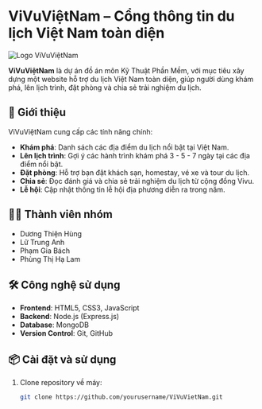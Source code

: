 # ViVuViệtNam – Cổng thông tin du lịch Việt Nam toàn diện

![Logo ViVuViệtNam](link-to-your-logo.png)

**ViVuViệtNam** là dự án đồ án môn Kỹ Thuật Phần Mềm, với mục tiêu xây dựng một website hỗ trợ du lịch Việt Nam toàn diện, giúp người dùng khám phá, lên lịch trình, đặt phòng và chia sẻ trải nghiệm du lịch.

## 🚀 Giới thiệu

ViVuViệtNam cung cấp các tính năng chính:

- **Khám phá**: Danh sách các địa điểm du lịch nổi bật tại Việt Nam.
- **Lên lịch trình**: Gợi ý các hành trình khám phá 3 - 5 - 7 ngày tại các địa điểm nổi bật.
- **Đặt phòng**: Hỗ trợ bạn đặt khách sạn, homestay, vé xe và tour du lịch.
- **Chia sẻ**: Đọc đánh giá và chia sẻ trải nghiệm du lịch từ cộng đồng Vivu.
- **Lễ hội**: Cập nhật thông tin lễ hội địa phương diễn ra trong năm.

## 👨‍💻 Thành viên nhóm

- Dương Thiện Hùng
- Lữ Trung Anh
- Phạm Gia Bách
- Phùng Thị Hạ Lam

## 🛠️ Công nghệ sử dụng

- **Frontend**: HTML5, CSS3, JavaScript
- **Backend**: Node.js (Express.js)
- **Database**: MongoDB
- **Version Control**: Git, GitHub

## 📦 Cài đặt và sử dụng

1. Clone repository về máy:

   ```bash
   git clone https://github.com/yourusername/ViVuVietNam.git
